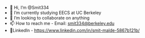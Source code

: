 - 👋 Hi, I’m @Smit334
- 🌱 I’m currently studying EECS at UC Berkeley
- 💞️ I’m looking to collaborate on anything
- 📫 How to reach me - Email: smit334@berkeley.edu
- 🔗LinkedIn - https://www.linkedin.com/in/smit-malde-5867b121b/

<!---
Smit334/Smit334 is a ✨ special ✨ repository because its `README.md` (this file) appears on your GitHub profile.
You can click the Preview link to take a look at your changes.
--->
